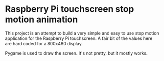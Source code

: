 # Raspberry Pi touchscreen stop motion animation

This project is an attempt to build a very simple and easy to use stop
motion application for the Raspberry Pi touchscreen. A fair bit of the
values here are hard coded for a 800x480 display.

Pygame is used to draw the screen. It's not pretty, but it mostly works.
